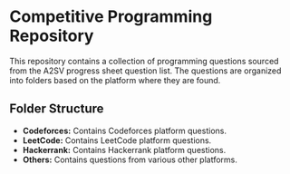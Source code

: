 # Competitive Programming Repository

This repository contains a collection of programming questions sourced from the A2SV progress sheet question list. The questions are organized into folders based on the platform where they are found.

## Folder Structure

- **Codeforces:** Contains Codeforces platform questions.
- **LeetCode:** Contains LeetCode platform questions.
- **Hackerrank:** Contains Hackerrank platform questions.
- **Others:** Contains questions from various other platforms.


